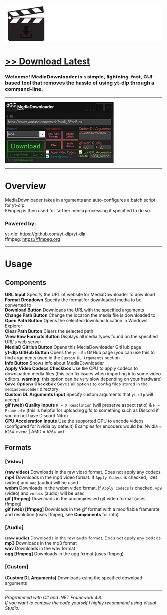 <img src="assets/images/readmebanner.png">

# [<b>>> Download Latest</b>](https://github.com/o7q/MediaDownloader/releases/download/v3.5.2/MediaDownloader.v3.5.2.redists.included.7z)
<h3>Welcome! <b>MediaDownloader</b> is a simple, lightning-fast, GUI-based tool that removes the hassle of using yt-dlp through a command-line.</h3>

---

<img src="assets/images/program.png"/>

---

# Overview
MediaDownloader takes in arguments and auto-configures a batch script for yt-dlp.\
FFmpeg is then used for farther media processing if specified to do so.

### Powered by:
yt-dlp: https://github.com/yt-dlp/yt-dlp \
ffmpeg: https://ffmpeg.org

---

# Usage

## <b>Components</b>
<b>URL Input</b> Specify the URL of website for MediaDownloader to download \
<b>Format Dropdown</b> Specify the format for downloaded media to be converted to \
<b>Download Button</b> Downloads the URL with the specified arguments \
<b>Change Path Button</b> Change the location the media file is downloaded to \
<b>Open Path Button</b> Opens the selected download location in Windows Explorer \
<b>Clear Path Button</b> Clears the selected path \
<b>View Raw Formats Button</b> Displays all media types found on the specified URL's web server \
<b>MediaD GitHub Button</b> Opens this MediaDownloader GitHub page \
<b>yt-dlp GitHub Button</b> Opens the `yt-dlp` GitHub page (you can use this to find arguments used in the `Custom DL Arguments` section \
<b>Info Button</b> Shows info about MediaDownloader \
<b>Apply Video Codecs Checkbox</b> Use the CPU to apply codecs to downloaded media files (this can fix issues when importing into some video editors. <b>warning:</b> this option can be very slow depending on your hardware) \
<b>Save Options Checkbox</b> Saves all options to config files stored in the `mediadownloader` directory \
<b>Custom DL Arguments Input</b> Specify custom arguments that `yt-dlp` will accept \
<b>gif (web) Quality Inputs</b> `R = X Resolution` (will preserve aspect ratio) & `F = Framerate` (this is helpful for uploading gifs to something such as Discord if you do not have Discord Nitro)\
<b>GPU Acceleration Inputs</b> Use the supported GPU to encode videos (configured for Nvidia by default) Examples for encoders would be: Nvidia = `h264_nvenc` | AMD = `h264_amf`

## <b>Formats</b>
### <b>[Video]</b>
<b>(raw video)</b> Downloads in the raw video format. Does not apply any codecs\
<b>mp4</b> Downloads in the mp4 video format. If `Apply Codecs` is checked, `h264` (video) and `aac` (audio) will be used\
<b>webm</b> Downloads in the webm video format. If `Apply Codecs` is checked, `vp9` (video) and `vorbis` (audio) will be used\
<b>gif [ffmpeg]</b> Downloads in the uncompressed gif video format (uses ffmpeg)\
<b>gif (web) [ffmpeg]</b> Downloads in the gif format with a modifiable framerate and resolution (uses ffmpeg, see <b>Components</b> for info)

### <b>[Audio]</b>
<b>(raw audio)</b> Downloads in the raw audio format. Does not apply any codecs\
<b>mp3</b> Downloads in the mp3 format\
<b>wav</b> Downloads in the wav format\
<b>ogg [ffmpeg]</b> Downloads in the ogg format (uses ffmpeg)

### <b>[Custom]</b>
<b>(Custom DL Arguments)</b> Downloads using the specified download arguments

---

<i>Programmed with C# and .NET Framework 4.8.</i> \
<i>If you want to compile the code yourself I highly recommend using Visual Studio.</i>